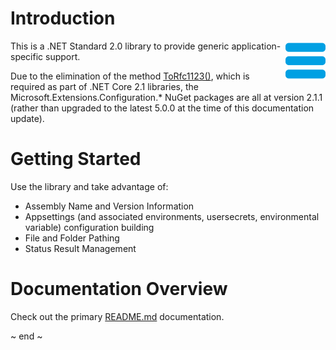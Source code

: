 ﻿# Introduction
<img src="Images/application.png" width="64" align="right" alt="Daikin.DotNetLib.Application Logo"/>
This is a .NET Standard 2.0 library to provide generic application-specific support.

Due to the elimination of the method [ToRfc1123()](https://github.com/dotnet/aspnetcore/issues/27986), which is required as part of .NET Core 2.1 libraries, the Microsoft.Extensions.Configuration.* NuGet packages are all at version 2.1.1 (rather than upgraded to the latest 5.0.0 at the time of this documentation update).

# Getting Started
Use the library and take advantage of:

- Assembly Name and Version Information
- Appsettings (and associated environments, usersecrets, environmental variable) configuration building
- File and Folder Pathing
- Status Result Management

# Documentation Overview
Check out the primary [README.md](../README.md) documentation.

~ end ~
